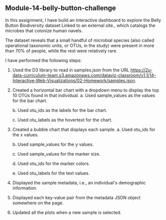 ## Module-14-belly-button-challenge

In this assignment, I have build an interactive dashboard to explore the Belly Button Biodiversity dataset Linked to an external site., which catalogs the microbes that colonize human navels.

The dataset reveals that a small handful of microbial species (also called operational taxonomic units, or OTUs, in the study) were present in more than 70% of people, while the rest were relatively rare.

I have performed the following steps:

1. Used the D3 library to read in samples.json from the URL https://2u-data-curriculum-team.s3.amazonaws.com/dataviz-classroom/v1.1/14-Interactive-Web-Visualizations/02-Homework/samples.json.

2. Created a horizontal bar chart with a dropdown menu to display the top 10 OTUs found in that individual.
    a. Used sample_values as the values for the bar chart.
    
    b. Used otu_ids as the labels for the bar chart.
    
    c. Used otu_labels as the hovertext for the chart.



3. Created a bubble chart that displays each sample.
    a. Used otu_ids for the x values.
    
    b. Used sample_values for the y values.
    
    c. Used sample_values for the marker size.
    
    d. Used otu_ids for the marker colors.
    
    e. Used otu_labels for the text values.
    
    

4. Displayed the sample metadata, i.e., an individual's demographic information.

5. Displayed each key-value pair from the metadata JSON object somewhere on the page.



6. Updated all the plots when a new sample is selected. 
